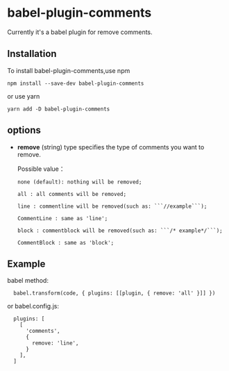 

babel-plugin-comments
=========================

Currently it's a babel plugin for remove comments.

## Installation

To install babel-plugin-comments,use npm

```
npm install --save-dev babel-plugin-comments
```

or use yarn

```
yarn add -D babel-plugin-comments
```

## options

-  **remove** (string)  type specifies the type of comments you want to remove.
		
	Possible value：
	```
	none (default): nothing will be removed;
	
	all : all comments will be removed;
	
	line : commentline will be removed(such as: ```//example```);
	
	CommentLine : same as 'line';
	
	block : commentblock will be removed(such as: ```/* example*/```);
	
	CommentBlock : same as 'block';
	
	```
## Example

babel method:

```
  babel.transform(code, { plugins: [[plugin, { remove: 'all' }]] })
```

or babel.config.js:

```
  plugins: [
    [
      'comments',
      {
        remove: 'line',
      }
    ],
  ]
```



